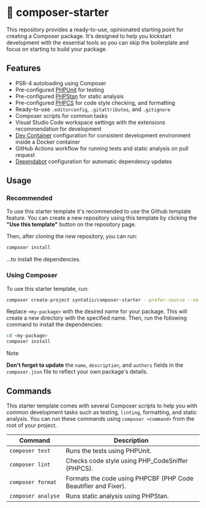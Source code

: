 # 🏁 composer-starter

This repository provides a ready-to-use, opinionated starting point for creating a Composer package. It's designed to help you kickstart development with the essential tools so you can skip the boilerplate and focus on starting to build your package.

## Features

* PSR-4 autoloading using Composer
* Pre-configured [PHPUnit](https://phpunit.de/) for testing
* Pre-configured [PHPStan](https://phpstan.org/) for static analysis
* Pre-configured [PHPCS](https://github.com/PHPCSStandards/PHP_CodeSniffer/) for code style checking, and formatting
* Ready-to-use `.editorconfig`, `.gitattributes`, and `.gitignore`
* Composer scripts for common tasks
* Visual Studio Code workspace settings with the extensions recommendation for development
* [Dev Container](https://code.visualstudio.com/docs/devcontainers/containers) configuration for consistent development environment inside a Docker container
* GitHub Actions workflow for running tests and static analysis on pull request
* [Dependabot](https://github.com/dependabot) configuration for automatic dependency updates

## Usage


### Recommended 

To use this starter template it's recommended to use the Github template feature. You can create a new repository using this template by clicking the **"Use this template"** button on the repository page.

Then, after cloning the new repository, you can run:

```bash
composer install
```

...to install the dependencies.

### Using Composer

To use this starter template, run:

```bash
composer create-project syntatis/composer-starter --prefer-source --no-install <my-package>
```

Replace `<my-package>` with the desired name for your package. This will create a new directory with the specified name. Then, run the following command to install the dependencies:

```bash
cd <my-package>
composer install
```

> [!NOTE]  
> **Don't forget to update** the `name`, `description`, and `authors` fields in the `composer.json` file to reflect your own package's details.

## Commands

This starter template comes with several Composer scripts to help you with common development tasks such as testing, `linting`, formatting, and static analysis. You can run these commands using `composer <command>` from the root of your project.

<table>
    <thead>
        <th>Command</th>
        <th>Description</th>
    </thead>
    <tbody>
        <tr>
            <td><code>composer&nbsp;test</code></td>
            <td>Runs the tests using PHPUnit.</td>
        </tr>
        <tr>
            <td><code>composer&nbsp;lint</code></td>
            <td>Checks code style using PHP_CodeSniffer (PHPCS).</td>
        </tr>
        <tr>
            <td><code>composer&nbsp;format</code></td>
            <td>Formats the code using PHPCBF (PHP Code Beautifier and Fixer).</td>
        </tr>
        <tr>
            <td><code>composer&nbsp;analyse</code></td>
            <td>Runs static analysis using PHPStan.</td>
        </tr>
	</tbody>
</table>
